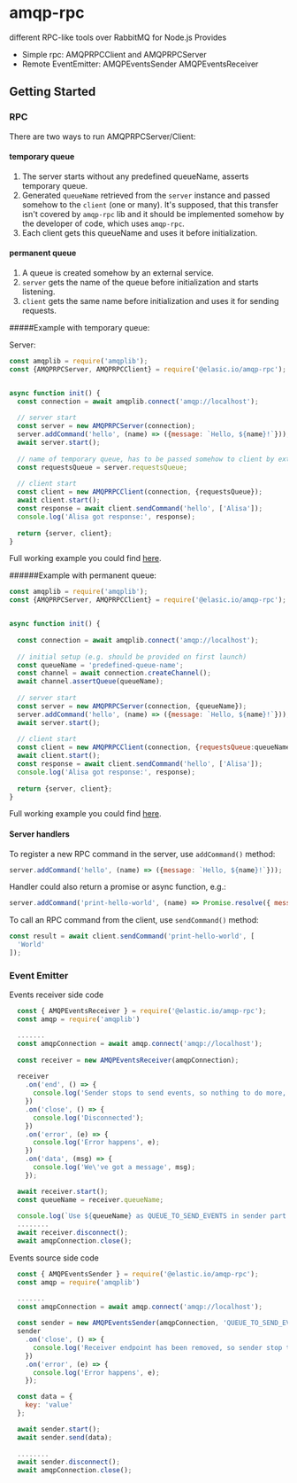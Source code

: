 # amqp-rpc

different RPC-like tools over RabbitMQ for Node.js
Provides 
 * Simple rpc:  AMQPRPCClient and AMQPRPCServer
 * Remote EventEmitter: AMQPEventsSender AMQPEventsReceiver


## Getting Started
### RPC

There are two ways to run AMQPRPCServer/Client:

#### temporary queue
1. The server starts without any predefined queueName, asserts temporary queue.
2. Generated `queueName` retrieved from the `server` instance and passed somehow to the `client` (one or many). It's supposed, that this transfer isn't covered by `amqp-rpc` lib and it should be implemented somehow by the developer of code, which uses `amqp-rpc`.
3. Each client gets this queueName and uses it before initialization.

#### permanent queue
1. A queue is created somehow by an external service.
2. `server` gets the name of the queue before initialization and starts listening.
3. `client` gets the same name before initialization and uses it for sending requests.


#####Example with temporary queue:

Server:
```javascript
const amqplib = require('amqplib');
const {AMQPRPCServer, AMQPRPCClient} = require('@elasic.io/amqp-rpc');


async function init() {
  const connection = await amqplib.connect('amqp://localhost');
  
  // server start
  const server = new AMQPRPCServer(connection);
  server.addCommand('hello', (name) => ({message: `Hello, ${name}!`}));  
  await server.start();
  
  // name of temporary queue, has to be passed somehow to client by external service
  const requestsQueue = server.requestsQueue;
  
  // client start
  const client = new AMQPRPCClient(connection, {requestsQueue});
  await client.start();
  const response = await client.sendCommand('hello', ['Alisa']);
  console.log('Alisa got response:', response);
  
  return {server, client};
}
```
Full working example you could find [here](examples/amqp-rpc-with-tmp-queue.js).


######Example with permanent queue:

```javascript
const amqplib = require('amqplib');
const {AMQPRPCServer, AMQPRPCClient} = require('@elasic.io/amqp-rpc');


async function init() {
  
  const connection = await amqplib.connect('amqp://localhost');
  
  // initial setup (e.g. should be provided on first launch)
  const queueName = 'predefined-queue-name';
  const channel = await connection.createChannel();
  await channel.assertQueue(queueName);
  
  // server start
  const server = new AMQPRPCServer(connection, {queueName});
  server.addCommand('hello', (name) => ({message: `Hello, ${name}!`}));
  await server.start();
  
  // client start
  const client = new AMQPRPCClient(connection, {requestsQueue:queueName});
  await client.start();
  const response = await client.sendCommand('hello', ['Alisa']);
  console.log('Alisa got response:', response);
  
  return {server, client};
}
```

Full working example you could find [here](examples/amqp-rpc-with-permanent-queue.js).

#### Server handlers

To register a new RPC command in the server, use `addCommand()` method:

```javascript
server.addCommand('hello', (name) => ({message: `Hello, ${name}!`}));
```

Handler could also return a promise or async function, e.g.:

```javascript
server.addCommand('print-hello-world', (name) => Promise.resolve({ message: 'ok' });
```

To call an RPC command from the client, use `sendCommand()` method:

```javascript
const result = await client.sendCommand('print-hello-world', [
  'World'
]);
```


### Event Emitter
Events receiver side code
````javascript
  const { AMQPEventsReceiver } = require('@elastic.io/amqp-rpc');
  const amqp = require('amqplib')

  .......
  const amqpConnection = await amqp.connect('amqp://localhost');
   
  const receiver = new AMQPEventsReceiver(amqpConnection);
  
  receiver
    .on('end', () => {
      console.log('Sender stops to send events, so nothing to do more, disconnecting'); 
    })
    .on('close', () => {
      console.log('Disconnected'); 
    })
    .on('error', (e) => {
      console.log('Error happens', e);
    })
    .on('data', (msg) => {
      console.log('We\'ve got a message', msg); 
    });

  await receiver.start();
  const queueName = receiver.queueName; 
  
  console.log(`Use ${queueName} as QUEUE_TO_SEND_EVENTS in sender part of code`); 
  ........
  await receiver.disconnect();
  await amqpConnection.close();

````
Events source side code
````javascript
  const { AMQPEventsSender } = require('@elastic.io/amqp-rpc');
  const amqp = require('amqplib')

  .......
  const amqpConnection = await amqp.connect('amqp://localhost');
   
  const sender = new AMQPEventsSender(amqpConnection, 'QUEUE_TO_SEND_EVENTS');
  sender
    .on('close', () => {
      console.log('Receiver endpoint has been removed, so sender stop to work'); 
    })
    .on('error', (e) => {
      console.log('Error happens', e);
    });

  const data = {
    key: 'value'
  };

  await sender.start();
  await sender.send(data);
  
  ........
  await sender.disconnect();
  await amqpConnection.close();

````
